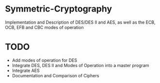  # Symmetric-Cryptography
Implementation and Description of DES/DES II and AES, as well as the ECB, OCB, EFB and CBC modes of operation

# TODO
- Add modes of operation for DES
- Integrate DES, DES II and Modes of Operation into a master program
- Integrate AES
- Documentation and Comparison of Ciphers
